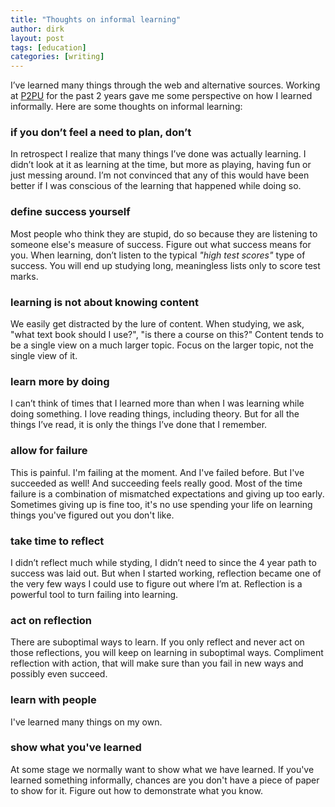```yaml
---
title: "Thoughts on informal learning"
author: dirk
layout: post
tags: [education]
categories: [writing]
---
```


I’ve learned many things through the web and alternative sources. Working at [P2PU](http://p2pu.org) for the past 2 years gave me some perspective on how I learned informally.  Here are some thoughts on informal learning:

### if you don’t feel a need to plan, don’t

In retrospect I realize that many things I’ve done was actually learning. I didn’t look at it as learning at the time, but more as playing, having fun or just messing around. I’m not convinced that any of this would have been better if I was conscious of the learning that happened while doing so.

###  define success yourself

Most people who think they are stupid, do so because they are listening to someone else's measure of success. Figure out what success means for you. When learning, don’t listen to the typical *"high test scores"* type of success. You will end up studying long, meaningless lists only to score test marks.

### learning is not about knowing content

We easily get distracted by the lure of content. When studying, we ask, "what text book should I use?", "is there a course on this?" Content tends to be a single view on a much larger topic. Focus on the  larger topic, not the single view of it.

### learn more by doing

I can’t think of times that I learned more than when I was learning while doing something. I love reading things, including theory. But for all the things I’ve read, it is only the things I’ve done that I remember.

### allow for failure

This is painful. I'm failing at the moment. And I've failed before. But I've succeeded as well! And succeeding feels really good. Most of the time failure is a combination of mismatched expectations and giving up too early. Sometimes giving up is fine too, it's no use spending your life on learning things you've figured out you don't like.

### take time to reflect

I didn’t reflect much while styding, I didn’t need to since the 4 year path to success was laid out. But when I started working, reflection became one of the very few ways I could use to figure out where I’m at. Reflection is a powerful tool to turn failing into learning. 

### act on reflection

There are suboptimal ways to learn. If you only reflect and never act on those reflections, you will keep on learning in suboptimal ways. Compliment reflection with action, that will make sure than you fail in new ways and possibly even succeed.

### learn with people

I've learned many things on my own.

### show what you've learned

At some stage we normally want to show what we have learned. If you've learned something informally, chances are you don't have a piece of paper to show for it. Figure out how to demonstrate what you know.
